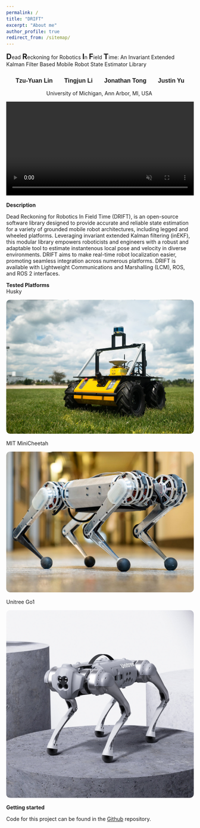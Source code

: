 ```yaml
---
permalink: /
title: "DRIFT"
excerpt: "About me"
author_profile: true
redirect_from: /sitemap/
---
```


<p float="middle"><b style="font-size:15pt">D</b>ead <b style="font-size:15pt">R</b>eckoning for Robotics <b style="font-size:15pt">I</b>n <b style="font-size:15pt">F</b>ield <b style="font-size:15pt">T</b>ime: An Invariant Extended Kalman Filter Based Mobile Robot State Estimator Library</p>
<h1 id="h.uigj53erdbnu" dir="ltr" class="zfr3Q duRjpb CDt4Ke " style="background-color: transparent; border-bottom: none; border-left: none; border-right: none; border-top: none; margin-bottom: 10.0pt; margin-top: 0.0pt; padding-bottom: 0.0pt; padding-left: 0.0pt; padding-right: 0.0pt; padding-top: 0.0pt; text-align: center;"><span class="C9DxTc " style="font-family: Arial; font-size: 12.0pt; font-variant: normal; font-weight: 700; vertical-align: baseline;">Tzu-Yuan Lin &nbsp; &nbsp; &nbsp; Tingjun Li &nbsp; &nbsp; &nbsp; Jonathan Tong &nbsp; &nbsp; &nbsp; Justin Yu</span></h1>

<p dir="ltr" class="zfr3Q CDt4Ke " style="background-color: transparent; border-bottom: none; border-left: none; border-right: none; border-top: none; margin-bottom: 10.0pt; margin-top: 0.0pt; padding-bottom: 0.0pt; padding-left: 0.0pt; padding-right: 0.0pt; padding-top: 0.0pt; text-align: center;"><span class="C9DxTc " style="font-variant: normal;">University of Michigan, Ann Arbor, MI, USA&nbsp;</span></p>

<p float="middle">
<div>
    <video controls muted autoplay="autoplay" src="./images/placeholder.mp4" controls="controls" width="100%" />
    <script>
    document.getElementById('vid').play();
    </script>
    <!--<iframe style="width:100%" src=" https://www.youtube.com/embed/oVbP-Y8xT_E?autoplay=1" frameborder="0" allow="autoplay; encrypted-media" allowfullscreen="false" id="fitvid0"></iframe>-->
</div>
</p>
<div class="page__lead">
    <div class="page__content">
    <b>Description</b>
        <div>
            <p class="small">
Dead Reckoning for Robotics In Field Time (DRIFT), is an open-source software library designed to provide accurate and reliable state estimation for a variety of grounded mobile robot architectures, including legged and wheeled platforms. Leveraging invariant extended Kalman filtering (inEKF), this modular library empowers roboticists and engineers with a robust and adaptable tool to estimate instantenous local pose and velocity in diverse environments. DRIFT aims to make real-time robot localization easier, promoting seamless integration across numerous platforms. DRIFT is available with Lightweight Communications and Marshalling (LCM), ROS, and ROS 2 interfaces.
            </p>
        </div>
    </div>
</div>

<div class="page__lead">
    <div class="page__content">
    <b>Tested Platforms</b>
        <div class="HOME-feature-block">
            <div>
                Husky
                <p>
                   <a href="https://clearpathrobotics.com/husky-unmanned-ground-vehicle-robot/"><img src="./images/husky.jpeg" alt="Husky" style="border-radius:10px"></a>
                </p>
                <!--<p>
                    The Husky robot is a wheeled mobile robot platform designed and manufactured by Clearpath Robotics, a Canadian robotics company.
                </p>-->
            </div>
            <div>
                MIT MiniCheetah
                <p>
                    <a href="https://www.naverlabs.com/mini-cheetah"><img src="./images/minicheetah.jpg" alt="MITMiniCheetah" style="border-radius:10px"></a>
                </p>
                <!--<p>
                    The MIT MiniCheetah is a quadrupedal robot designed and developed by the Massachusetts Institute of Technology's Biomimetic Robotics Laboratory.
                </p>-->
            </div>
            <div>
                Unitree Go1
                <p>
                    <a href="https://shop.unitree.com/products/unitreeyushutechnologydog-artificial-intelligence-companion-bionic-companion-intelligent-robot-go1-quadruped-robot-dog"><img src="./images/unitreego1.jpeg" alt="UnitreeGo1" style="border-radius:10px"></a>
                </p>
                <!--<p>
                    The Unitree Go1 is a quadruped robot designed and manufactured by Unitree Robotics.
                </p>-->
            </div>
            <!-- <p class="small">
                Additional Information here.
            </p> -->
    </div>

</div>

<div class="page__content">
    <b>Getting started</b>
    <p class="small">
        Code for this project can be found in the <a href="https://github.com/UMich-CURLY/curly_state_estimator"> Github</a> repository.
    </p>
</div>  

<!--
<div class="page__content">
    <div>
        Paper
    </div>
    <p class="small">
        See our paper below for more information and our network baseline results: 
        <div>
            <img src="./images/MotionSCPaperAll.png" alt="MotionSC Paper Here" background-size="cover">
        </div>
        <p class="small">
            If you plan to use our dataset and tools in your work, we would appreciate it if you could cite our paper.
            (<a href="https://arxiv.org/abs/2203.07060">PDF</a>)
        </p>
    </p>
</div>  
-->

